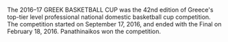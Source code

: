 The 2016–17 GREEK BASKETBALL CUP was the 42nd edition of Greece's top-tier level professional national domestic basketball cup competition. The competition started on September 17, 2016, and ended with the Final on February 18, 2016. Panathinaikos won the competition.
